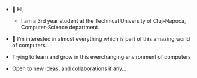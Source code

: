 - 👋 Hi,
  -   I am a 3rd year student at the Technical University of Cluj-Napoca, Computer-Science department.
  
- 👀 I’m interested in almost everything which is part of this amazing world of computers.
-  Trying to learn and grow in this everchanging environment of computers
  - Open to new ideas, and collaborations if any...
<!---
Catalin-Feier26/Catalin-Feier26 is a ✨ special ✨ repository because its `README.md` (this file) appears on your GitHub profile.
You can click the Preview link to take a look at your changes.
--->
